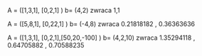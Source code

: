 A = ([1,3,1], [0,2,1] )
b= (4,2)
zwraca 1,1

A = ([5,8,1], [0,22,1] )
b= (-4,8)
zwraca 0.21818182   ,  0.36363636

A = ([1,3,1], [0,2,1],[50,20,-100] )
b= (4,2,10)
zwraca 1.35294118   ,  0.64705882  , 0.70588235
